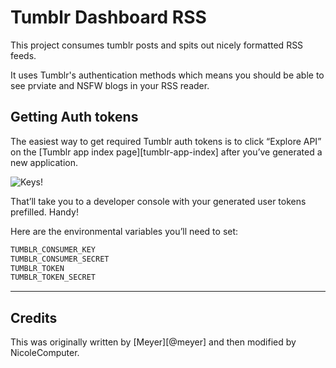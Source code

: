 # Tumblr Dashboard RSS

This project consumes tumblr posts and spits out nicely formatted RSS feeds.

It uses Tumblr's authentication methods which means you should be able to see prviate and NSFW blogs in your RSS reader.

## Getting Auth tokens

The easiest way to get required Tumblr auth tokens is to click “Explore API” on the [Tumblr app index page][tumblr-app-index] after you’ve generated a new application.

![Keys!](README-generate-keys.png)

That’ll take you to a developer console with your generated user tokens prefilled. Handy!

Here are the environmental variables you’ll need to set:

```sh
TUMBLR_CONSUMER_KEY
TUMBLR_CONSUMER_SECRET
TUMBLR_TOKEN
TUMBLR_TOKEN_SECRET
```
---

## Credits

This was originally written by [Meyer][@meyer] and then modified by NicoleComputer.